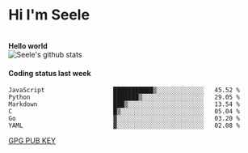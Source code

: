 <h1>Hi I'm Seele</h1>
<br>
<b> Hello world</b>
<br>
<img src="https://github-readme-stats.vercel.app/api?username=Seele0oO&show_icons=true&icon_color=0366d6&bg_color=ffffff&hide_title=true&hide=contribs&include_all_commits=true" alt="Seele's github stats"/>
<br>

<h4>Coding status last week </h4>

<!--START_SECTION:waka-->

```text
JavaScript                   ███████████▒░░░░░░░░░░░░░   45.52 %
Python                       ███████▒░░░░░░░░░░░░░░░░░   29.05 %
Markdown                     ███▒░░░░░░░░░░░░░░░░░░░░░   13.54 %
C                            █▒░░░░░░░░░░░░░░░░░░░░░░░   05.04 %
Go                           ▓░░░░░░░░░░░░░░░░░░░░░░░░   03.20 %
YAML                         ▓░░░░░░░░░░░░░░░░░░░░░░░░   02.08 %
```

<!--END_SECTION:waka-->



[GPG PUB KEY](https://keys.openpgp.org/vks/v1/by-fingerprint/3FCE91BF5B9666B55B67213C4C57B7824A5B6680)


